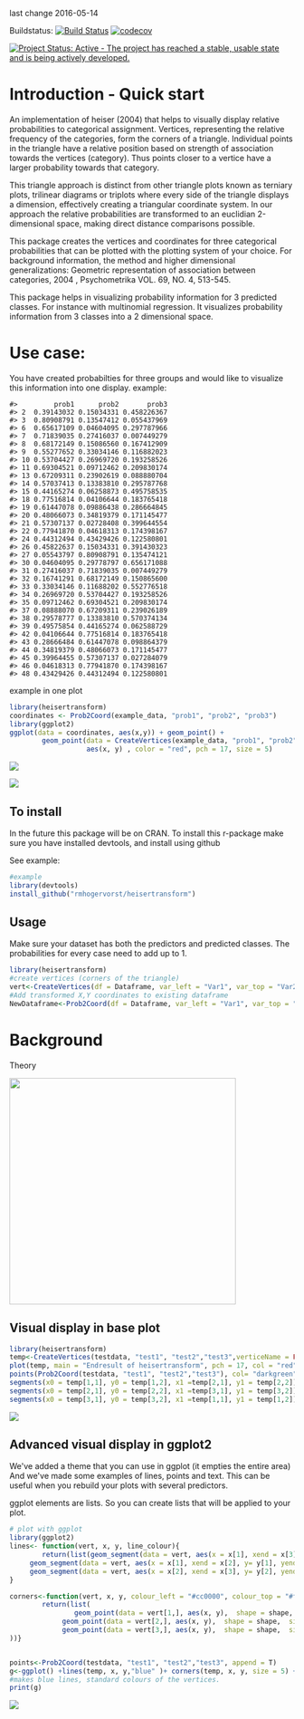 <!-- README.md is generated from README.Rmd. Please edit that file -->
last change 2016-05-14

Buildstatus: [![Build Status](https://travis-ci.org/RMHogervorst/heisertransform.svg?branch=develop)](https://travis-ci.org/RMHogervorst/heisertransform)
[![codecov](https://codecov.io/gh/RMHogervorst/heisertransform/branch/master/graph/badge.svg)](https://codecov.io/gh/RMHogervorst/heisertransform)


[![Project Status: Active - The project has reached a stable, usable state and is being actively developed.](http://www.repostatus.org/badges/latest/active.svg)](http://www.repostatus.org/#active)

Introduction - Quick start
==========================

An implementation of heiser (2004) that helps to visually display relative probabilities to categorical assignment. Vertices, representing the relative frequency of the categories, form the corners of a triangle. Individual points in the triangle have a relative position based on strength of association towards the vertices (category). Thus points closer to a vertice have a larger probability towards that category.

This triangle approach is distinct from other triangle plots known as terniary plots, trilinear diagrams or triplots where every side of the triangle displays a dimension, effectively creating a triangular coordinate system. In our approach the relative probabilities are transformed to an euclidian 2-dimensional space, making direct distance comparisons possible.

This package creates the vertices and coordinates for three categorical probabilities that can be plotted with the plotting system of your choice. For background information, the method and higher dimensional generalizations: Geometric representation of association between categories, 2004 , Psychometrika VOL. 69, NO. 4, 513-545.

This package helps in visualizing probability information for 3 predicted classes. For instance with multinomial regression. It visualizes probability information from 3 classes into a 2 dimensional space.

Use case:
=========

You have created probabilties for three groups and would like to visualize this information into one display. example:

    #>         prob1      prob2       prob3
    #> 2  0.39143032 0.15034331 0.458226367
    #> 3  0.80908791 0.13547412 0.055437969
    #> 6  0.65617109 0.04604095 0.297787966
    #> 7  0.71839035 0.27416037 0.007449279
    #> 8  0.68172149 0.15086560 0.167412909
    #> 9  0.55277652 0.33034146 0.116882023
    #> 10 0.53704427 0.26969720 0.193258526
    #> 11 0.69304521 0.09712462 0.209830174
    #> 13 0.67209311 0.23902619 0.088880704
    #> 14 0.57037413 0.13383810 0.295787768
    #> 15 0.44165274 0.06258873 0.495758535
    #> 18 0.77516814 0.04106644 0.183765418
    #> 19 0.61447078 0.09886438 0.286664845
    #> 20 0.48066073 0.34819379 0.171145477
    #> 21 0.57307137 0.02728408 0.399644554
    #> 22 0.77941870 0.04618313 0.174398167
    #> 24 0.44312494 0.43429426 0.122580801
    #> 26 0.45822637 0.15034331 0.391430323
    #> 27 0.05543797 0.80908791 0.135474121
    #> 30 0.04604095 0.29778797 0.656171088
    #> 31 0.27416037 0.71839035 0.007449279
    #> 32 0.16741291 0.68172149 0.150865600
    #> 33 0.33034146 0.11688202 0.552776518
    #> 34 0.26969720 0.53704427 0.193258526
    #> 35 0.09712462 0.69304521 0.209830174
    #> 37 0.08888070 0.67209311 0.239026189
    #> 38 0.29578777 0.13383810 0.570374134
    #> 39 0.49575854 0.44165274 0.062588729
    #> 42 0.04106644 0.77516814 0.183765418
    #> 43 0.28666484 0.61447078 0.098864379
    #> 44 0.34819379 0.48066073 0.171145477
    #> 45 0.39964455 0.57307137 0.027284079
    #> 46 0.04618313 0.77941870 0.174398167
    #> 48 0.43429426 0.44312494 0.122580801

example in one plot

``` r
library(heisertransform)
coordinates <- Prob2Coord(example_data, "prob1", "prob2", "prob3")
library(ggplot2)
ggplot(data = coordinates, aes(x,y)) + geom_point() + 
        geom_point(data = CreateVertices(example_data, "prob1", "prob2", "prob3"), 
                   aes(x, y) , color = "red", pch = 17, size = 5)
```

![](README-display%20of%20variables-1.png)<!-- -->

![](README-example%20lines%20points%20texts-1.png)

To install
----------

In the future this package will be on CRAN. To install this r-package make sure you have installed devtools, and install using github

See example:

``` r
#example
library(devtools)
install_github("rmhogervorst/heisertransform")
```

Usage
-----

Make sure your dataset has both the predictors and predicted classes. The probabilities for every case need to add up to 1.

``` r
library(heisertransform)
#create vertices (corners of the triangle)
vert<-CreateVertices(df = Dataframe, var_left = "Var1", var_top = "Var2",var_right = "Var3", verticeName = T)
#Add transformed X,Y coordinates to existing dataframe
NewDataframe<-Prob2Coord(df = Dataframe, var_left = "Var1", var_top = "Var2",var_right = "Var3", append = T)
```

Background
==========

Theory

<img src="NOTINPACKAGE/files/triangle_movement.gif" height="400px" width="400px" />

Visual display in base plot
---------------------------

``` r
library(heisertransform)
temp<-CreateVertices(testdata, "test1", "test2","test3",verticeName = FALSE)
plot(temp, main = "Endresult of heisertransform", pch = 17, col = "red")
points(Prob2Coord(testdata, "test1", "test2","test3"), col= "darkgreen", pch = 19)
segments(x0 = temp[1,1], y0 = temp[1,2], x1 =temp[2,1], y1 = temp[2,2])
segments(x0 = temp[2,1], y0 = temp[2,2], x1 =temp[3,1], y1 = temp[3,2])
segments(x0 = temp[3,1], y0 = temp[3,2], x1 =temp[1,1], y1 = temp[1,2])
```

![](README-unnamed-chunk-2-1.png)<!-- -->

Advanced visual display in ggplot2
----------------------------------

We've added a theme that you can use in ggplot (it empties the entire area) And we've made some examples of lines, points and text. This can be useful when you rebuild your plots with several predictors.

ggplot elements are lists. So you can create lists that will be applied to your plot.

``` r
# plot with ggplot
library(ggplot2)
lines<- function(vert, x, y, line_colour){
        return(list(geom_segment(data = vert, aes(x = x[1], xend = x[3], y= y[1], yend= y[3]), colour = line_colour ),
     geom_segment(data = vert, aes(x = x[1], xend = x[2], y= y[1], yend= y[2]), colour = line_colour ), #left to up
     geom_segment(data = vert, aes(x = x[2], xend = x[3], y= y[2], yend= y[3]), colour = line_colour )) )#right to up
}

corners<-function(vert, x, y, colour_left = "#cc0000", colour_top = "#ffca00", colour_right = "#00b300", shape = 17, size = 5, stroke = 2){
        return(list(
                geom_point(data = vert[1,], aes(x, y),  shape = shape,  size = size, stroke = stroke, colour = colour_left),
             geom_point(data = vert[2,], aes(x, y),  shape = shape,  size = size, stroke = stroke, colour = colour_top),
             geom_point(data = vert[3,], aes(x, y),  shape = shape,  size = size, stroke = stroke, colour = colour_right)
))}


points<-Prob2Coord(testdata, "test1", "test2","test3", append = T)
g<-ggplot() +lines(temp, x, y,"blue" )+ corners(temp, x, y, size = 5) + geom_point(data =points, aes(x,y, colour = cat)) + theme_minimal()
#makes blue lines, standard colours of the vertices.
print(g)
```

![](README-example%20lines%20points%20texts-1.png)<!-- -->

